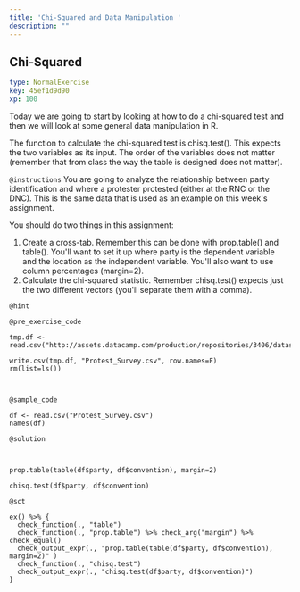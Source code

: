 ```yaml
---
title: 'Chi-Squared and Data Manipulation '
description: ""
---
```


## Chi-Squared

```yaml
type: NormalExercise
key: 45ef1d9d90
xp: 100
```

Today we are going to start by looking at how to do a chi-squared test and then we will look at some general data manipulation in R. 

The function to calculate the chi-squared test is chisq.test(). This expects the two variables as its input. The order of the variables does not matter (remember that from class the way the table is designed does not matter). 


`@instructions`
You are going to analyze the relationship between party identification and where a protester protested (either at the RNC or the DNC). This is the same data that is used as an example on this week's assignment. 

You should do two things in this assignment:

1. Create a cross-tab. Remember this can be done with prop.table() and table(). You'll want to set it up where party is the dependent variable and the location as the independent variable. You'll also want to use column percentages (margin=2). 
2. Calculate the chi-squared statistic. Remember chisq.test() expects just the two different vectors (you'll separate them with a comma).

`@hint`


`@pre_exercise_code`
```{r}
tmp.df <- read.csv("http://assets.datacamp.com/production/repositories/3406/datasets/41ae7a219de8ed396ebf3d49e6561a03fe27541a/protest_survey.csv")

write.csv(tmp.df, "Protest_Survey.csv", row.names=F)
rm(list=ls())



```

`@sample_code`
```{r}
df <- read.csv("Protest_Survey.csv")
names(df) 
```

`@solution`
```{r}


prop.table(table(df$party, df$convention), margin=2)

chisq.test(df$party, df$convention)

```

`@sct`
```{r}
ex() %>% {
  check_function(., "table")
  check_function(., "prop.table") %>% check_arg("margin") %>% check_equal()
  check_output_expr(., "prop.table(table(df$party, df$convention), margin=2)" )
  check_function(., "chisq.test")
  check_output_expr(., "chisq.test(df$party, df$convention)")
}
```
